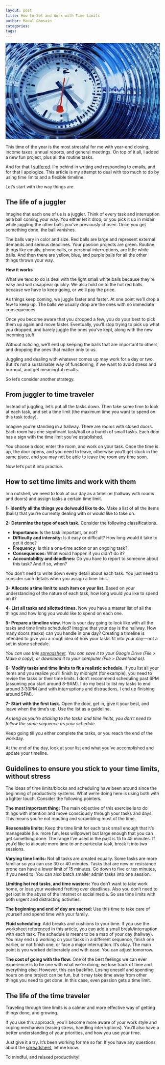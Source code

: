 ```yaml
---
layout: post
title: How to Set and Work with Time Limits
author: Manal Ghosain
categories:
tags:
---
```


![Clock](/images/clock.jpg)

This time of the year is the most stressful for me with year-end closing, income taxes, annual reports, and general meetings. On top of it all, I added a new fun project, plus all the routine tasks. 

And for that I [suffered](/overwhelm-signs/). I’m behind in writing and responding to emails, and for that I apologize. This article is my attempt to deal with too much to do by using time limits and a flexible timeline. 

Let’s start with the way things are. 

## The life of a juggler

Imagine that each one of us is a juggler. Think of every task and interruption as a ball coming your way. You either let it drop, or you pick it up in midair while juggling the other balls you’ve previously chosen. Once you get something done, the ball vanishes. 

The balls vary in color and size. Red balls are large and represent external demands and serious deadlines. Your passion projects are green. Routine things like emails, phone calls, or personal interruptions, are little white balls. And then there are yellow, blue, and purple balls for all the other things thrown your way. 

**How it works** 

What we tend to do is deal with the light small white balls because they’re easy and will disappear quickly. We also hold on to the hot red balls because we have to keep going, or we’ll pay the price. 

As things keep coming, we juggle faster and faster. At one point we’ll drop a few to keep up. The balls we usually drop are the ones with no immediate consequences. 

Once you become aware that you dropped a few, you do your best to pick them up again and move faster. Eventually, you’ll stop trying to pick up what you dropped, and barely juggle the ones you’ve kept, along with the new incoming stuff. 

Without noticing, we’ll end up keeping the balls that are important to others, and dropping the ones that matter only to us. 

Juggling and dealing with whatever comes up may work for a day or two. But it’s not a sustainable way of functioning, if we want to avoid stress and burnout, and get meaningful results. 

So let’s consider another strategy. 

## From juggler to time traveler

Instead of juggling, let’s put all the tasks down. Then take some time to look at each task, and set a time limit (the maximum time you want to spend on this task today). 

Imagine you’re standing in a hallway. There are rooms with closed doors. Each room has one significant task/ball or a bunch of small tasks. Each door has a sign with the time limit you’ve established. 

You choose a door, enter the room, and work on your task. Once the time is up, the door opens, and you need to leave, otherwise you’ll get stuck in the same place, and you may not be able to leave the room any time soon. 

Now let’s put it into practice. 

## How to set time limits and work with them

In a nutshell, we need to look at our day as a timeline (hallway with rooms and doors) and assign tasks a certain time limit. 

**1- Identify all the things you do/would like to do.** Make a list of all the items (balls) that you’re currently dealing with or would like to take on. 

**2- Determine the type of each task.** Consider the following classifications. 

  * **Importance:** Is the task important, or not?
  * **Difficulty and intensity:** Is it easy or difficult? How long would it take to get it done?
  * **Frequency:** Is this a one-time action or an ongoing task?
  * **Consequences:** What would happen if you didn’t do it?
  * **Accountability and deadlines:** Do you have to report to someone about this task? And if so, when?

You don’t need to write down every detail about each task. You just need to consider such details when you assign a time limit. 

**3- Allocate a time limit to each item on your list**. Based on your understanding of the nature of each task, how long would you like to spend on it? 

**4- List all tasks and allotted times.** Now you have a master list of all the things and how long you would like to spend on each one. 

**5- Prepare a timeline view.** How is your day going to look like with all the tasks and time limits scheduled? Imagine that your day is the hallway. How many doors (tasks) can you handle in one day? Creating a timeline is intended to give you a rough idea of how your tasks fit into your day—not a set in stone schedule. 

*You can use this [spreadsheet](https://docs.google.com/spreadsheets/d/1HcpYRhFlgFeyE5oZ4375C-7cHoeS5JWzRUBD7XkSRGk/edit#gid=1775957031). You can save it to your Google Drive (File > Make a copy), or download it to your computer (File > Download as).*

**6- Modify tasks and time limits to fit a realistic schedule**. If you list all your items and you realize you’ll finish by midnight (for example), you need to revise the tasks or their time limits. I don’t recommend scheduling past 6PM (assuming you start around 8-9AM). I do my best to list my tasks to end around 3:30PM (and with interruptions and distractions, I end up finishing around 5PM). 

**7- Start with the first task.** Open the door, get in, give it your best, and leave when the time’s up. Use the list as a guideline. 

_As long as you're sticking to the tasks and time limits, you don't need to follow the same sequence as your schedule._ 

Keep going till you either complete the tasks, or you reach the end of the workday. 

At the end of the day, look at your list and what you’ve accomplished and update your timeline. 

## Guidelines to ensure you stick to your time limits, without stress

The ideas of time limits/blocks and scheduling have been around since the beginning of productivity systems. What we’re doing here is using both with a lighter touch. Consider the following pointers. 

**The most important thing:** The main objective of this exercise is to do things with intention and move consciously through your tasks and days. This means you’re not reacting and scrambling most of the time. 

**Reasonable limits:** Keep the time limit for each task small enough that it’s manageable (i.e. more fun, less willpower) but large enough that you can get something done. The range I’ve used in the past is 15 to 45 minutes. If you’d like to allocate more time to one particular task, break it into two sessions. 

**Varying time limits:** Not all tasks are created equally. Some tasks are more familiar so you can use 30 or 40 minutes. Tasks that are new or resistance prone can have a lower limit of 15 minutes. Go down to five or ten minutes, if you need to. You can also batch smaller admin tasks into one session. 

**Limiting hot red tasks, and time wasters:** You don’t want to take work home, or lose your weekend fretting over deadlines. Also you don’t need to get lost in the abyss of the Internet or social media. So use time limits with both urgent and distracting activities. 

**The beginning and end of day are sacred:** Use this time to take care of yourself and spend time with your family. 

**Fluid scheduling:** Add breaks and cushions to your time. If you use the worksheet referenced in this article, you can add a small break/interruption with each task. The schedule is meant to be a map of your day (hallway). You may end up working on your tasks in a different sequence, finish one earlier, or not finish one, or face a major interruption. It’s okay. The main point is you worked deliberately and with ease. You can adjust tomorrow.

**The cost of going with the flow:** One of the best feelings we can ever experience is to be one with what we’re doing; we lose track of time and everything else. However, this can backfire. Losing oneself and spending hours on one project can be fun, but it may take time away from other things you need to get done. In this case, even passion gets a time limit.

## The life of the time traveler

Traveling through time limits is a calmer and more effective way of getting things done, and growing.

If you use this approach, you’ll become more aware of your work style and coping mechanism (easing stress, handling interruptions). You’ll also have a better understanding of your priorities, and how you use your time.

Just give it a try. It’s been working for me so far. If you have any questions about the [spreadsheet](https://docs.google.com/spreadsheets/d/1rgWiLRXn8JICZpO4tNIxClniWbMHyDl4nb3XEi4YeMI/edit?usp=sharing), let me know.

To mindful, and relaxed productivity!